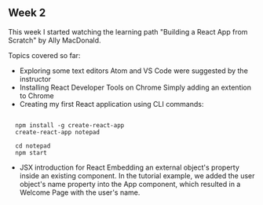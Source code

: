 ## Week 2

This week I started watching the learning path "Building a React App from Scratch" by Ally MacDonald.

Topics covered so far:
* Exploring some text editors
  Atom and VS Code were suggested by the instructor
* Installing React Developer Tools on Chrome
  Simply adding an extention to Chrome
* Creating my first React application using CLI commands:

```

  npm install -g create-react-app
  create-react-app notepad

  cd notepad
  npm start

```

* JSX introduction for React
  Embedding an external object's property inside an existing component. In the tutorial example, we added the user object's name property into the App component, which resulted in a Welcome Page with the user's name. 

